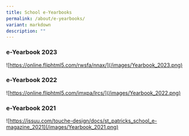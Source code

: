 ```yaml
---
title: School e-Yearbooks
permalink: /about/e-yearbooks/
variant: markdown
description: ""
---
```

### **e-Yearbook 2023**

![https://online.fliphtml5.com/rwsfa/nnax/](/images/Yearbook_2023.png)


### **e-Yearbook 2022**
![https://online.fliphtml5.com/imxpa/lrcs/](/images/Yearbook_2022.png)


### **e-Yearbook 2021**
![https://issuu.com/touche-design/docs/st_patricks_school_e-magazine_2021](/images/Yearbook_2021.png)
